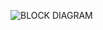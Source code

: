 ![BLOCK DIAGRAM](https://user-images.githubusercontent.com/102545374/168467013-814c7092-e565-4daf-bbb1-55661dbc362f.png)
